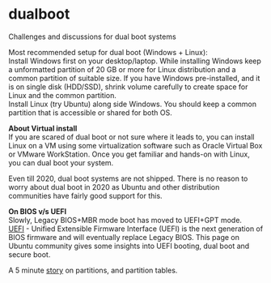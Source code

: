 # dualboot
Challenges and discussions for dual boot systems


Most recommended setup for dual boot (Windows + Linux):  
Install Windows first on your desktop/laptop. While installing Windows keep a unformatted partition of 20 GB or more for Linux distribution and a common partition of suitable size. If you have Windows pre-installed, and it is on single disk (HDD/SSD), shrink volume carefully to create space for Linux and the common partition.  
Install Linux (try Ubuntu) along side Windows. You should keep a common partition that is accessible or shared for both OS.  


**About Virtual install**  
If you are scared of dual boot or not sure where it leads to, you can install Linux on a VM using some virtualization software such as Oracle Virtual Box or VMware WorkStation. Once you get familiar and hands-on with Linux, you can dual boot your system.  

Even till 2020, dual boot systems are not shipped. There is no reason to worry about dual boot in 2020 as Ubuntu and other distribution communities have fairly good support for this.   


**On BIOS v/s UEFI**  
Slowly, Legacy BIOS+MBR mode boot has moved to UEFI+GPT mode.  
[UEFI](https://help.ubuntu.com/community/UEFI) - Unified Extensible Firmware Interface (UEFI) is the next generation of BIOS firmware and will eventually replace Legacy BIOS. This page on Ubuntu community gives some insights into UEFI booting, dual boot and secure boot.  

A 5 minute [story](https://www.freecodecamp.org/news/mbr-vs-gpt-whats-the-difference-between-an-mbr-partition-and-a-gpt-partition-solved/) on partitions, and partition tables. 
